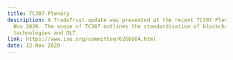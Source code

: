 ```yaml
---
title: TC307-Plenary
description: A TradeTrust update was presented at the recent TC307 Plenary in
  Nov 2020. The scope of TC307 outlines the standardisation of blockchain
  technologies and DLT.
link: https://www.iso.org/committee/6266604.html
date: 12 Nov 2020
---
```

